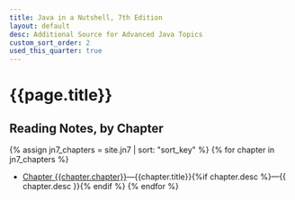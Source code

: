 ```yaml
---
title: Java in a Nutshell, 7th Edition
layout: default
desc: Additional Source for Advanced Java Topics
custom_sort_order: 2
used_this_quarter: true
---
```


# {{page.title}}

## Reading Notes, by Chapter

{% assign jn7_chapters = site.jn7 | sort: "sort_key" %}
{% for chapter in jn7_chapters %}
* [Chapter {{chapter.chapter}}]({{chapter.url}})&mdash;{{chapter.title}}{%if chapter.desc %}&mdash;{{ chapter.desc }}{% endif %}
{% endfor %}
